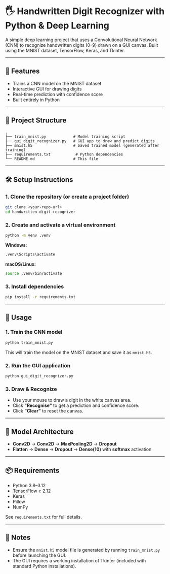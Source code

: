 # 🖐️ Handwritten Digit Recognizer with Python & Deep Learning

A simple deep learning project that uses a Convolutional Neural Network (CNN) to recognize handwritten digits (0–9) drawn on a GUI canvas. Built using the MNIST dataset, TensorFlow, Keras, and Tkinter.

---

## 🚀 Features

- Trains a CNN model on the MNIST dataset
- Interactive GUI for drawing digits
- Real-time prediction with confidence score
- Built entirely in Python

---

## 📂 Project Structure

```
.
├── train_mnist.py            # Model training script
├── gui_digit_recognizer.py   # GUI app to draw and predict digits
├── mnist.h5                  # Saved trained model (generated after training)
├── requirements.txt           # Python dependencies
└── README.md                 # This file
```

---

## 🛠️ Setup Instructions

### 1. Clone the repository (or create a project folder)

```bash
git clone <your-repo-url>
cd handwritten-digit-recognizer
```

### 2. Create and activate a virtual environment

```bash
python -m venv .venv
```

**Windows:**
```bash
.venv\Scripts\activate
```

**macOS/Linux:**
```bash
source .venv/bin/activate
```

### 3. Install dependencies

```bash
pip install -r requirements.txt
```

---

## 🎯 Usage

### 1. Train the CNN model

```bash
python train_mnist.py
```

This will train the model on the MNIST dataset and save it as `mnist.h5`.

### 2. Run the GUI application

```bash
python gui_digit_recognizer.py
```

### 3. Draw & Recognize

- Use your mouse to draw a digit in the white canvas area.
- Click **"Recognise"** to get a prediction and confidence score.
- Click **"Clear"** to reset the canvas.

---

## 🧠 Model Architecture

- **Conv2D** → **Conv2D** → **MaxPooling2D** → **Dropout**
- **Flatten** → **Dense** → **Dropout** → **Dense(10)** with **softmax** activation

---

## 📦 Requirements

- Python 3.8–3.12
- TensorFlow ≥ 2.12
- Keras
- Pillow
- NumPy

See `requirements.txt` for full details.

---

## 📝 Notes

- Ensure the `mnist.h5` model file is generated by running `train_mnist.py` before launching the GUI.
- The GUI requires a working installation of Tkinter (included with standard Python installations).